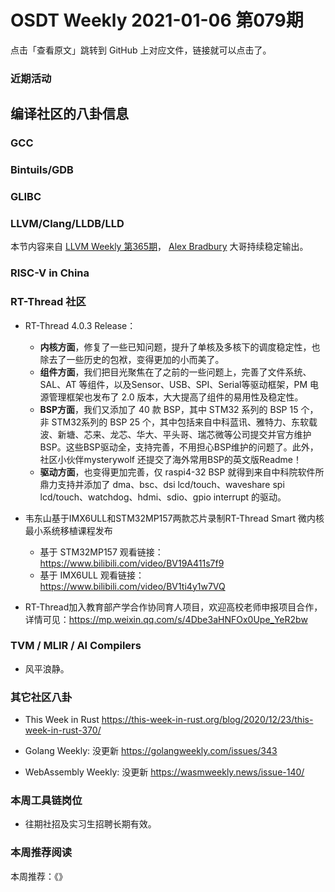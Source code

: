 # OSDT Weekly 2021-01-06 第079期

点击「查看原文」跳转到 GitHub 上对应文件，链接就可以点击了。

### 近期活动


## 编译社区的八卦信息


### GCC


### Bintuils/GDB


### GLIBC


### LLVM/Clang/LLDB/LLD

本节内容来自 [LLVM Weekly 第365期](http://llvmweekly.org/issue/365)，
[Alex Bradbury](https://www.linkedin.com/in/alex-bradbury/) 大哥持续稳定输出。


### RISC-V in China


### RT-Thread 社区

- RT-Thread 4.0.3 Release：
  - **内核方面**，修复了一些已知问题，提升了单核及多核下的调度稳定性，也除去了一些历史的包袱，变得更加的小而美了。
  - **组件方面**，我们把目光聚焦在了之前的一些问题上，完善了文件系统、SAL、AT 等组件，以及Sensor、USB、SPI、Serial等驱动框架，PM 电源管理框架也发布了 2.0 版本，大大提高了组件的易用性及稳定性。
  - **BSP方面**，我们又添加了 40 款 BSP，其中 STM32 系列的 BSP 15 个，非 STM32系列的 BSP 25 个，其中包括来自中科蓝讯、雅特力、东软载波、新塘、芯来、龙芯、华大、平头哥、瑞芯微等公司提交并官方维护 BSP。这些BSP驱动全，支持完善，不用担心BSP维护的问题了。此外，社区小伙伴mysterywolf 还提交了海外常用BSP的英文版Readme！
  - **驱动方面**，也变得更加完善，仅 raspi4-32 BSP 就得到来自中科院软件所鼎力支持并添加了 dma、bsc、dsi lcd/touch、waveshare spi lcd/touch、watchdog、hdmi、sdio、gpio interrupt 的驱动。

- 韦东山基于IMX6ULL和STM32MP157两款芯片录制RT-Thread Smart 微内核最小系统移植课程发布 
  - 基于 STM32MP157 观看链接：  https://www.bilibili.com/video/BV19A411s7f9
  - 基于 IMX6ULL 观看链接：https://www.bilibili.com/video/BV1ti4y1w7VQ

- RT-Thread加入教育部产学合作协同育人项目，欢迎高校老师申报项目合作，详情可见：https://mp.weixin.qq.com/s/4Dbe3aHNFOx0Upe_YeR2bw





### TVM / MLIR / AI Compilers

- 风平浪静。

### 其它社区八卦

- This Week in Rust
  https://this-week-in-rust.org/blog/2020/12/23/this-week-in-rust-370/

- Golang Weekly: 没更新
  https://golangweekly.com/issues/343

- WebAssembly Weekly: 没更新
  https://wasmweekly.news/issue-140/

### 本周工具链岗位

- 往期社招及实习生招聘长期有效。


### 本周推荐阅读

本周推荐：《》

